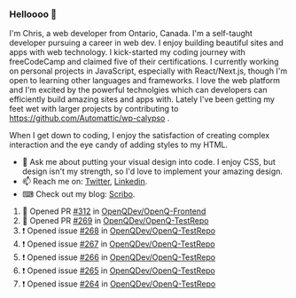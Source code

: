 ### Helloooo 👋

I'm Chris, a web developer from Ontario, Canada. I'm a self-taught developer pursuing a career in web dev. I enjoy building beautiful sites and apps with web technology.
I kick-started my coding journey with freeCodeCamp and claimed five of their certifications.  I currently working on personal projects in JavaScript, especially with React/Next.js, though I'm open to learning other languages and frameworks. I love the web platform and I'm excited by the powerful technolgies which can developers can efficiently build amazing sites and apps with. Lately I've been getting my feet wet with larger projects by contributing to https://github.com/Automattic/wp-calypso .

When I get down to coding, I enjoy the satisfaction of creating complex interaction and the eye candy of adding styles to my HTML. 

- 💬 Ask me about putting your visual design into code. I enjoy CSS, but design isn't my strength, so I'd love to implement your amazing design.
- 📫 Reach me on: [Twitter](https://twitter.com/Christo28120856), [Linkedin](https://www.linkedin.com/in/christopher-stevers-07b9a5204/).
- ⌨ Check out my blog: [Scribo](https://christopherstevers.cf).
<!--
**Christopher-Stevers/Christopher-Stevers** is a ✨ _special_ ✨ repository because its `README.md` (this file) appears on your GitHub profile.

Here are some ideas to get you started:

- 🔭 I’m currently working on ...
- 🌱 I’m currently learning ...
- 👯 I’m looking to collaborate on ...
- 🤔 I’m looking for help with ...
- 😄 Pronouns: ...
- ⚡ Fun fact: ...
-->

<!--START_SECTION:activity-->
1. 💪 Opened PR [#312](https://github.com/OpenQDev/OpenQ-Frontend/pull/312) in [OpenQDev/OpenQ-Frontend](https://github.com/OpenQDev/OpenQ-Frontend)
2. 💪 Opened PR [#269](https://github.com/OpenQDev/OpenQ-TestRepo/pull/269) in [OpenQDev/OpenQ-TestRepo](https://github.com/OpenQDev/OpenQ-TestRepo)
3. ❗️ Opened issue [#268](https://github.com/OpenQDev/OpenQ-TestRepo/issues/268) in [OpenQDev/OpenQ-TestRepo](https://github.com/OpenQDev/OpenQ-TestRepo)
4. ❗️ Opened issue [#267](https://github.com/OpenQDev/OpenQ-TestRepo/issues/267) in [OpenQDev/OpenQ-TestRepo](https://github.com/OpenQDev/OpenQ-TestRepo)
5. ❗️ Opened issue [#266](https://github.com/OpenQDev/OpenQ-TestRepo/issues/266) in [OpenQDev/OpenQ-TestRepo](https://github.com/OpenQDev/OpenQ-TestRepo)
6. ❗️ Opened issue [#265](https://github.com/OpenQDev/OpenQ-TestRepo/issues/265) in [OpenQDev/OpenQ-TestRepo](https://github.com/OpenQDev/OpenQ-TestRepo)
7. ❗️ Opened issue [#264](https://github.com/OpenQDev/OpenQ-TestRepo/issues/264) in [OpenQDev/OpenQ-TestRepo](https://github.com/OpenQDev/OpenQ-TestRepo)
<!--END_SECTION:activity-->
